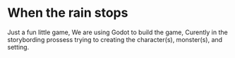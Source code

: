 # When the rain stops
 Just a fun little game,
 We are using Godot to build the game,
 Curently in the storybording prossess trying to creating the character(s), monster(s), and setting.
